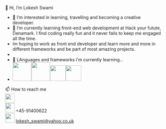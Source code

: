 👋 Hi, I’m Lokesh Swami
- 👀 I’m interested in learning, travelling and becoming a creative developer.
- 🌱 I’m currently learning front-end web development at Hack your futute, Denamark. I find coding really fun and it never fails to keep me engaged all the time. 
- Im hoping to work as front end developer and learn more and more in different frameworks and be part of most amazing projects.
- 
-  💞️ LAnguages and frameworks i'm currently learning...<br>
-  <img src="https://deltafonts.com/wp-content/uploads/HTML-5-Logo.jpg" width="60px"><img src="http://devlup.com/wp-content/uploads/2013/07/css-logo.jpg" width="60px" height="60px"><img src="https://codingthesmartway.com/wp-content/uploads/2020/07/logo_javascript_2.jpg" width="50px"><img src="https://logos-download.com/wp-content/uploads/2016/09/React_logo_logotype_emblem.png" width="50px"><br>


📫 How to reach me<br>
<a href="http://www.linkedin.com/in/lokesh-swami-a28515ba"><img src="https://sguru.org/wp-content/uploads/2018/02/linkedin-logo-hd-png-3.png" width="30px"></a><br>
<img src="https://www.logolynx.com/images/logolynx/95/95451b7384babe14ce5030badd7b0291.png" width="30px"> +45-91400622<br>
<img src="https://www.logolynx.com/images/logolynx/c7/c7076127e9f68296f973bd84b0a31bd8.png" width="30px"> lokesh_swami@yahoo.co.uk 


<!---
Lokesh-sw/Lokesh-sw is a ✨ special ✨ repository because its `README.md` (this file) appears on your GitHub profile.
You can click the Preview link to take a look at your changes.
--->
